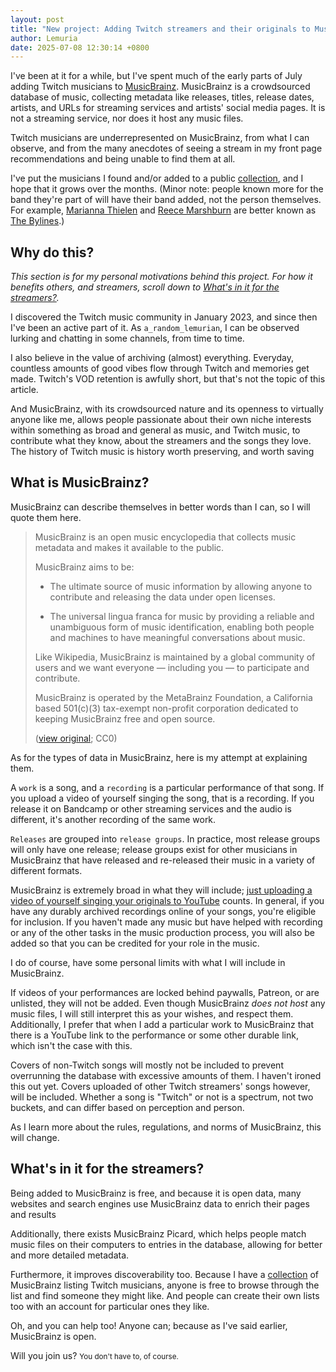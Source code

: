 ```yaml
---
layout: post
title: "New project: Adding Twitch streamers and their originals to MusicBrainz"
author: Lemuria
date: 2025-07-08 12:30:14 +0800
---
```


I've been at it for a while, but I've spent much of the early parts of July adding Twitch musicians to [MusicBrainz](https://musicbrainz.org). MusicBrainz is a crowdsourced database of music, collecting metadata like releases, titles, release dates, artists, and URLs for streaming services and artists' social media pages. It is not a streaming service, nor does it host any music files.

Twitch musicians are underrepresented on MusicBrainz, from what I can observe, and from the many anecdotes of seeing a stream in my front page recommendations and being unable to find them at all.

I've put the musicians I found and/or added to a public [collection](https://musicbrainz.org/collection/b57dcbfe-2527-4ef3-abc5-e7668b1a3ef2), and I hope that it grows over the months. (Minor note: people known more for the band they're part of will have their band added, not the person themselves. For example, [Marianna Thielen](https://musicbrainz.org/artist/09fa33d4-3755-4324-863b-ef1862c44afb) and [Reece Marshburn](https://musicbrainz.org/artist/b5dc1111-1de1-4b11-98d5-0494e3fed236) are better known as [The Bylines](https://twitch.tv/thebylines).)

## Why do this?
*This section is for my personal motivations behind this project. For how it benefits others, and streamers, scroll down to [What's in it for the streamers?](#whats-in-it-for-the-streamers).*

I discovered the Twitch music community in January 2023, and since then I've been an active part of it. As `a_random_lemurian`, I can be observed lurking and chatting in some channels, from time to time.

I also believe in the value of archiving (almost) everything. Everyday, countless amounts of good vibes flow through Twitch and memories get made. Twitch's VOD retention is awfully short, but that's not the topic of this article.

And MusicBrainz, with its crowdsourced nature and its openness to virtually anyone like me, allows people passionate about their own niche interests within something as broad and general as music, and Twitch music, to contribute what they know, about the streamers and the songs they love. The history of Twitch music is history worth preserving, and worth saving

## What is MusicBrainz?
MusicBrainz can describe themselves in better words than I can, so I will quote them here.

> MusicBrainz is an open music encyclopedia that collects music metadata and makes it available to the public.
> 
> MusicBrainz aims to be:
> 
> - The ultimate source of music information by allowing anyone to contribute and releasing the data under open licenses.
> 
> - The universal lingua franca for music by providing a reliable and unambiguous form of music identification, enabling both people and machines to have meaningful conversations about music.
> 
> Like Wikipedia, MusicBrainz is maintained by a global community of users and we want everyone — including you — to participate and contribute.
> 
> MusicBrainz is operated by the MetaBrainz Foundation, a California based 501(c)(3) tax-exempt non-profit corporation dedicated to keeping MusicBrainz free and open source.
>
> ([view original](https://musicbrainz-docs-development.readthedocs.io/en/latest/index.html); CC0)

As for the types of data in MusicBrainz, here is my attempt at explaining them.

A `work` is a song, and a `recording` is a particular performance of that song. If you upload a video of yourself singing the song, that is a recording. If you release it on Bandcamp or other streaming services and the audio is different, it's another recording of the same work.

`Releases` are grouped into `release groups`. In practice, most release groups will only have one release; release groups exist for other musicians in MusicBrainz that have released and re-released their music in a variety of different formats.

MusicBrainz is extremely broad in what they will include; [just uploading a video of yourself singing your originals to YouTube](https://community.metabrainz.org/t/songs-not-formally-released-but-uploaded-to-youtube/769555?u=a_random_lemurian) counts. In general, if you have any durably archived recordings online of your songs, you're eligible for inclusion. If you haven't made any music but have helped with recording or any of the other tasks in the music production process, you will also be added so that you can be credited for your role in the music.

I do of course, have some personal limits with what I will include in MusicBrainz.

If videos of your performances are locked behind paywalls, Patreon, or are unlisted, they will not be added. Even though MusicBrainz *does not host* any music files, I will still interpret this as your wishes, and respect them. Additionally, I prefer that when I add a particular work to MusicBrainz that there is a YouTube link to the performance or some other durable link, which isn't the case with this.

Covers of non-Twitch songs will mostly not be included to prevent overrunning the database with excessive amounts of them. I haven't ironed this out yet. Covers uploaded of other Twitch streamers' songs however, will be included. Whether a song is "Twitch" or not is a spectrum, not two buckets, and can differ based on perception and person.

As I learn more about the rules, regulations, and norms of MusicBrainz, this will change.

## What's in it for the streamers?
Being added to MusicBrainz is free, and because it is open data, many websites and search engines use MusicBrainz data to enrich their pages and results

Additionally, there exists MusicBrainz Picard, which helps people match music files on their computers to entries in the database, allowing for better and more detailed metadata.

Furthermore, it improves discoverability too. Because I have a [collection](https://musicbrainz.org/collection/b57dcbfe-2527-4ef3-abc5-e7668b1a3ef2) of MusicBrainz listing Twitch musicians, anyone is free to browse through the list and find someone they might like. And people can create their own lists too with an account for particular ones they like.

Oh, and you can help too! Anyone can; because as I've said earlier, MusicBrainz is open.

Will you join us? <small>You don't have to, of course.</small>
